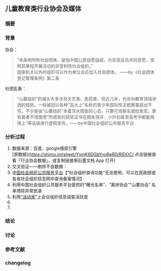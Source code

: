 ## 儿童教育类行业协会及媒体  

### 摘要  

### 背景  
协会：  
>“本条例所称社会团体，是指中国公民自愿组成，为实现会员共同意愿，按照其章程开展活动的非营利性社会组织。”  
国家机关以外的组织可以作为单位会员加入社会团体。  ——by《社会团体登记管理条例》第二条  

社团乱象：  
>“山寨组织”的噱头大多涉及文艺类、医药类，但近几年，也有向教育领域渗透的趋势。一些被冠以各种“高大上”名称的青少年国际性主题赛事层出不穷。不少是由“山寨组织”本着浑水摸鱼的心态，只要花钱报名就给发奖。更有甚者不惜使用“所颁发的获奖证书在期末测评、小升初甚至高考中都能用得上”等话语进行虚假宣传。——by中国社会组织公共服务平台  

### 分析过程  
1. 数据来源：百度、google搜索引擎  
[原数据](https://shimo.im/sheet/YvmK6DGbYroiReRD/RIDOC/ 点击链接查看「行业协会数据」，或复制链接用石墨文档 App 打开)  
2. 交叉验证——剔除不良数据：  
  1. [中国社会组织公共服务平台](http://www.chinanpo.gov.cn/)【“社会组织查询功能”无法使用，可以在民政部或各省社会组织信息网中查询备案情况】  
  2. 利用中国社会组织公共服务平台提供的“曝光名单”、“离岸协会”“山寨协会” 名单筛除异常民录  
  3. 利用[“活动家”]()上会议组织信息调查活跃度  
3. 
4. 

### 结论  
### 讨论  
### 参考文献  
### changelog  
